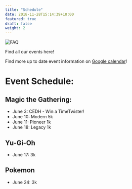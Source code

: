 ```yaml
---
title: "Schedule"
date: 2018-11-28T15:14:39+10:00
featured: true
draft: false
weight: 2
---
```


![FAQ](/images/show/show_3.JPG)

Find all our events here!



Find more up to date event information on [Google calendar](https://calendar.google.com/calendar/u/1?cid=Y2lkNmdxM3FhZzhzdXR0djR2N25wYWw3MDhAZ3JvdXAuY2FsZW5kYXIuZ29vZ2xlLmNvbQ)!


# Event Schedule:

## Magic the Gathering:
- June 3: CEDH - Win a TimeTwister!
- June 10: Modern 5k
- June 11: Pioneer 1k
- June 18: Legacy 1k

## Yu-Gi-Oh
- June 17: 3k

## Pokemon
- June 24: 3k








